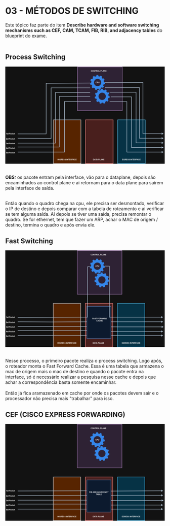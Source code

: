# 03 - MÉTODOS DE SWITCHING

Este tópico faz parte do item **Describe hardware and software switching mechanisms such as CEF, CAM, TCAM, FIB, RIB, and adjacency tables** do blueprint do exame. <br></br>

## Process Switching

![PSWITCHING](Imagens/process_switching.png) <br></br>

**OBS:** os pacote entram pela interface, vão para o dataplane, depois são encaminhados ao control plane e ai retornam para o data plane para saírem pela interface de saída. <br></br>

Então quando o quadro chega na cpu, ele precisa ser desmontado, verificar o IP de destino e depois comparar com a tabela de roteamento e ai verificar se tem alguma saída. Ai depois se tiver uma saída, precisa remontar o quadro. Se for ethernet, tem que fazer um ARP, achar o MAC de origem / destino, termina o quadro e após envia ele.

## Fast Switching

![FSWITCHING](Imagens/fast_switiching.png) <br></br>

Nesse processo, o primeiro pacote realiza o process switching. Logo após, o roteador monta o Fast Forward Cache. Essa é uma tabela que armazena o mac de origem mais o mac de destino e quando o pacote entra na interface, só é necessário realizar a pesquisa nesse cache e depois que achar a correspondência basta somente encaminhar. <br></br>
Então já fica aramazenado em cache por onde os pacotes devem sair e o processador não precisa mais "trabalhar" para isso.

## CEF (CISCO EXPRESS FORWARDING)

![CEF](Imagens/cef.png) <br></br>